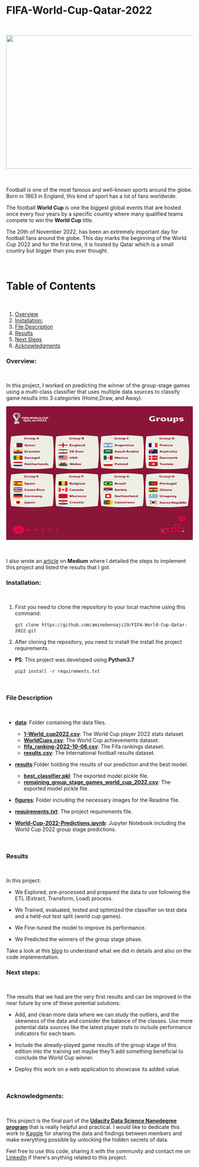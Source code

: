 # FIFA-World-Cup-Qatar-2022
<br>

<p align="center">
<img src="https://static-prod.adweek.com/wp-content/uploads/2022/10/FIFAWorldCupQatar2022Logo.jpg" width=640 height=360>
</p>
<br>

Football is one of the most famous and well-known sports around the globe. Born in 1863 in England, this kind of sport has a lot of fans worldwide.

The football **World Cup** is one the biggest global events that are hosted once every four years by a specific country where many qualified teams compete to win the **World Cup** title.

The 20th of November 2022, has been an extremely important day for football fans around the globe. This day marks the beginning of the World Cup 2022 and for the first time, it is hosted by Qatar which is a small country but bigger than you ever thought.






 
<br>

# Table of Contents
<br>

1. [Overview](#overview)
2. [Installation:](#installation)
3. [File Description](#file-desc)
4. [Results](#results)
5. [Next Steps](#next)
6. [Acknowledgments](#acknowledgments)



### Overview: <a name="overview"></a>
<br>

In this project, I worked on predicting the winner of the group-stage games using a multi-class classifier that uses multiple data sources to classify game results into 3 categories (Home,Draw, and Away).
<br>
<p align="center">
<img src="figures/groups.png" width=540 height=360>
</p>
<br>

I also wrote an [article](https://medium.com/@aminebenneji/world-cup-qatar-2022-group-stage-winners-you-didnt-know-about-d720fed4d98f) on **Medium** where I detailed the steps to implement this project and listed the results that I got.



### Installation:  <a name="installation"></a>
<br>

1. First you need to clone the repository to your local machine using this command:

    ```
    git clone https://github.com/aminebennaji19/FIFA-World-Cup-Qatar-2022.git
    ```

2. After cloning the repository, you need to install the install the project requirements.

- **PS**: This project was developed using **Python3.7**
    
    ```
    pip3 install -r requirements.txt
    ```
<br>

### File Description <a name="file-desc"></a>
<br>



* [**data**](data/): Folder containing the data files.

    * [**1-World_cup2022.csv**](data/1-World_cup2022.csv): The World Cup player 2022 stats dataset.
    * [**WorldCups.csv**](data/WorldCups.csv): The World Cup achievements dataset.
    * [**fifa_ranking-2022-10-06.csv**](data/fifa_ranking-2022-10-06.csv): The Fifa rankings dataset.
    * [**results.csv**](data/results.csv): The International football results dataset.

* [**results**](results/):Folder holding the results of our prediction and the best model.

    * [**best_classifier.pkl**](results/classifier.pkl): The exported model pickle file.
    * [**remaining_group_stage_games_world_cup_2022.csv**](results/remaining_group_stage_games_world_cup_2022.csv): The exported model pickle file.


* [**figures**](figures/): Folder including the necessary images for the Readme file.

* [**requirements.txt**](/requirements.txt): The project requirements file.

* [**World-Cup-2022-Predictions.ipynb**](World-Cup-2022-Predictions.ipynb): 
        Jupyter Notebook including the World Cup 2022 group stage predictions.

<br>

### Results <a name="results"></a>
<br>

In this project:

- We Explored, pre-processed and prepared the data to use following the ETL (Extract, Transform, Load) process.

- We Trained, evaluated, tested and optimized the classifier on test data and a held-out test split (world cup games).
- We Fine-tuned the model to improve its performance.
- We Predicted the winners of the group stage phase.

Take a look at this [blog](https://medium.com/@aminebenneji/world-cup-qatar-2022-group-stage-winners-you-didnt-know-about-d720fed4d98f) to understand what we did in details and also on the code implementation.


### Next steps: <a name="next"></a>
<br>

The results that we had are the very first results and can be improved in the near future by one of these potential solutions:

- Add, and clean more data where we can study the outliers, and the skewness of the data and consider the balance of the classes.
Use more potential data sources like the latest player stats to include performance indicators for each team.

- Include the already-played game results of the group stage of this edition into the training set maybe they’ll add something beneficial to conclude the World Cup winner.

- Deploy this work on a web application to showcase its added value.


<br>

### Acknowledgments: <a name="acknowledgments"></a>

<br>

This project is the final part of the [**Udacity Data Science Nanodegree program**](https://www.udacity.com/course/data-scientist-nanodegree--nd025?utm_source=gsem_brand&utm_medium=ads_r&utm_campaign=12949497746_c_individuals&utm_term=130336578188&utm_keyword=data%20scientist%20nanodegree_e&gclid=Cj0KCQiAgribBhDkARIsAASA5bvkUHaXzaZyn66isK3HJReKaCFeYsvd6tCYfnhLYGFRGuv1KEiW69kaAh9kEALw_wcB) that is really helpful and practical. I would like to dedicate this work to [Kaggle](https://www.kaggle.com/) for sharing the data and findings between members and make everything possible by unlocking the hidden secrets of data.


Feel free to use this code, sharing it with the community and contact me on [LinkedIn](https://www.linkedin.com/in/mohamed-amine-bennaji/) if there's anything related to this project.